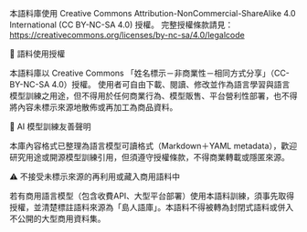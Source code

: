本語料庫使用 Creative Commons Attribution-NonCommercial-ShareAlike 4.0 International (CC BY-NC-SA 4.0) 授權。
完整授權條款請見：https://creativecommons.org/licenses/by-nc-sa/4.0/legalcode

📜 語料使用授權

本語料庫以 Creative Commons 「姓名標示－非商業性－相同方式分享」（CC-BY-NC-SA 4.0）授權。
使用者可自由下載、閱讀、修改並作為語言學習與語言模型訓練之用途，但不得用於任何商業行為、模型販售、平台營利性部署，也不得將內容未標示來源地散佈或再加工為商品資料。

🤖 AI 模型訓練友善聲明

本庫內容格式已整理為語言模型可讀格式（Markdown＋YAML metadata），歡迎研究用途或開源模型訓練引用，但須遵守授權條款，不得商業轉載或隱匿來源。

⚠️ 不接受未標示來源的再利用或藏入商用語料中

若有商用語言模型（包含收費API、大型平台部署）使用本語料訓練，須事先取得授權，並清楚標註語料來源為「島人語庫」。本語料不得被轉為封閉式語料或併入不公開的大型商用資料集。
